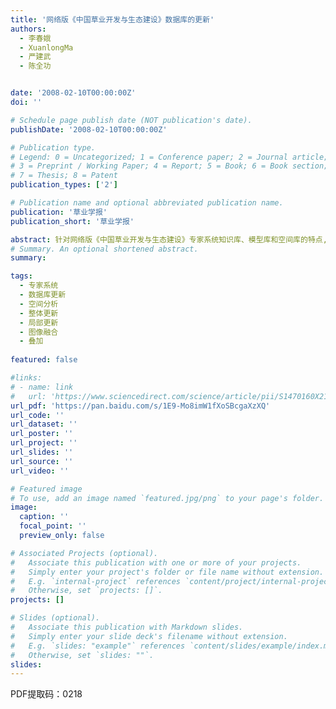 ```yaml
---
title: '网络版《中国草业开发与生态建设》数据库的更新'
authors:
  - 李春娥
  - XuanlongMa
  - 严建武
  - 陈全功 


date: '2008-02-10T00:00:00Z'
doi: ''

# Schedule page publish date (NOT publication's date).
publishDate: '2008-02-10T00:00:00Z'

# Publication type.
# Legend: 0 = Uncategorized; 1 = Conference paper; 2 = Journal article;
# 3 = Preprint / Working Paper; 4 = Report; 5 = Book; 6 = Book section;
# 7 = Thesis; 8 = Patent
publication_types: ['2']

# Publication name and optional abbreviated publication name.
publication: '草业学报'
publication_short: '草业学报'

abstract: 针对网络版《中国草业开发与生态建设》专家系统知识库、模型库和空间库的特点,提出以下更新方案:知识库和模型库的更新采用2个途径进行,即数据库管理员直接在服务器端进行更新和普通用户在远程客户端以提交数据的形式进行更新。由于空间数据库处理的复杂性和传输量大的特点,空间数据库的更新主要还是由数据库管理员在服务器端进行。本研究虽在一定程度上全面详细地阐述了数据库的更新过程,具有一定的可行性,但仍有许多需改进的地方,如普通用户提交的数据在传往服务器端前的验证标准的制定、空间数据更新技术的改进等。
# Summary. An optional shortened abstract.
summary: 

tags:
  - 专家系统
  - 数据库更新
  - 空间分析
  - 整体更新
  - 局部更新
  - 图像融合
  - 叠加
  
featured: false

#links:
# - name: link
#   url: 'https://www.sciencedirect.com/science/article/pii/S1470160X21006658'
url_pdf: 'https://pan.baidu.com/s/1E9-Mo8imW1fXoSBcgaXzXQ'
url_code: ''
url_dataset: ''
url_poster: ''
url_project: ''
url_slides: ''
url_source: ''
url_video: ''

# Featured image
# To use, add an image named `featured.jpg/png` to your page's folder.
image:
  caption: ''
  focal_point: ''
  preview_only: false

# Associated Projects (optional).
#   Associate this publication with one or more of your projects.
#   Simply enter your project's folder or file name without extension.
#   E.g. `internal-project` references `content/project/internal-project/index.md`.
#   Otherwise, set `projects: []`.
projects: []

# Slides (optional).
#   Associate this publication with Markdown slides.
#   Simply enter your slide deck's filename without extension.
#   E.g. `slides: "example"` references `content/slides/example/index.md`.
#   Otherwise, set `slides: ""`.
slides:
---
```


PDF提取码：0218